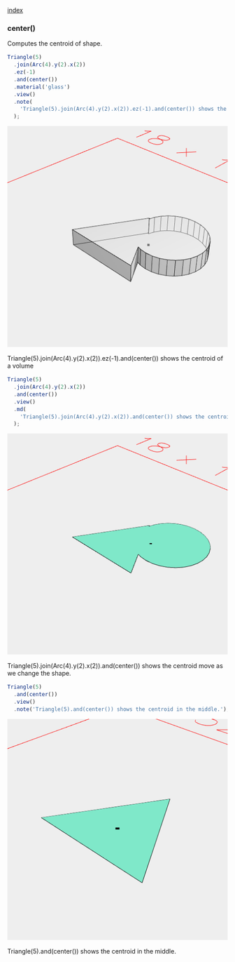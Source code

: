 [index](../../nb/api/index.md)
### center()
Computes the centroid of shape.

```JavaScript
Triangle(5)
  .join(Arc(4).y(2).x(2))
  .ez(-1)
  .and(center())
  .material('glass')
  .view()
  .note(
    'Triangle(5).join(Arc(4).y(2).x(2)).ez(-1).and(center()) shows the centroid of a volume'
  );
```

![Image](center.md.0.png)

Triangle(5).join(Arc(4).y(2).x(2)).ez(-1).and(center()) shows the centroid of a volume

```JavaScript
Triangle(5)
  .join(Arc(4).y(2).x(2))
  .and(center())
  .view()
  .md(
    'Triangle(5).join(Arc(4).y(2).x(2)).and(center()) shows the centroid move as we change the shape.'
  );
```

![Image](center.md.1.png)

Triangle(5).join(Arc(4).y(2).x(2)).and(center()) shows the centroid move as we change the shape.

```JavaScript
Triangle(5)
  .and(center())
  .view()
  .note('Triangle(5).and(center()) shows the centroid in the middle.');
```

![Image](center.md.2.png)

Triangle(5).and(center()) shows the centroid in the middle.
